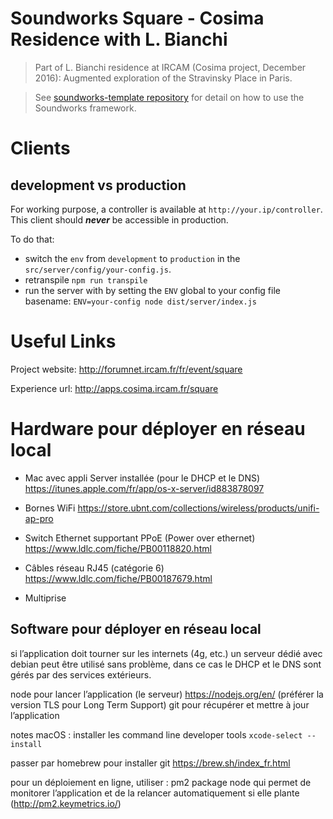 # Soundworks Square - Cosima Residence with L. Bianchi

> Part of L. Bianchi residence at IRCAM (Cosima project, December 2016): Augmented exploration of the Stravinsky Place in Paris.

> See [soundworks-template repository](https://github.com/collective-soundworks/soundworks-template) for detail on how to use the Soundworks framework.

# Clients

## development vs production

For working purpose, a controller is available at `http://your.ip/controller`.
This client should ***never*** be accessible in production. 

To do that:

- switch the `env` from `development` to `production` in the `src/server/config/your-config.js`.
- retranspile `npm run transpile`
- run the server with by setting the `ENV` global to your config file basename: `ENV=your-config node dist/server/index.js`


# Useful Links

Project website: http://forumnet.ircam.fr/fr/event/square

Experience url: http://apps.cosima.ircam.fr/square

# Hardware pour déployer en réseau local

* Mac avec appli Server installée (pour le DHCP et le DNS)
https://itunes.apple.com/fr/app/os-x-server/id883878097

* Bornes WiFi
https://store.ubnt.com/collections/wireless/products/unifi-ap-pro 

* Switch Ethernet supportant PPoE (Power over ethernet)
https://www.ldlc.com/fiche/PB00118820.html

* Câbles réseau RJ45 (catégorie 6)
https://www.ldlc.com/fiche/PB00187679.html

* Multiprise

## Software pour déployer en réseau local

si l’application doit tourner sur les internets (4g, etc.) un serveur dédié avec debian peut être utilisé sans problème, dans ce cas le DHCP et le DNS sont gérés par des services extérieurs.

node 	pour lancer l’application (le serveur)
https://nodejs.org/en/ (préférer la version TLS pour Long Term Support)
git 	pour récupérer et mettre à jour l’application

notes macOS :
installer les command line developer tools
`xcode-select --install`

passer par homebrew pour installer git
https://brew.sh/index_fr.html

pour un déploiement en ligne, utiliser :
pm2 	package node qui permet de monitorer l’application et de la relancer automatiquement si elle plante (http://pm2.keymetrics.io/) 
